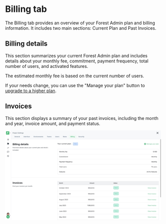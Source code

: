 # Billing tab

The Billing tab provides an overview of your Forest Admin plan and billing information. It includes two main sections: Current Plan and Past Invoices.

## Billing details

This section summarizes your current Forest Admin plan and includes details about your monthly fee, commitment, payment frequency, total number of users, and activated features. 

The estimated monthly fee is based on the current number of users. 

If your needs change, you can use the "Manage your plan" button to [upgrade to a higher plan](https://www.forestadmin.com/pricing).

## Invoices

This section displays a summary of your past invoices, including the month and year, invoice amount, and payment status.

![](<../../.gitbook/assets/billing-tab.jpg>)

